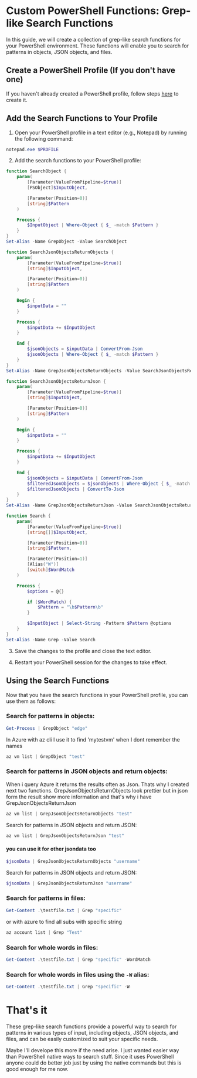 # Custom PowerShell Functions: Grep-like Search Functions

In this guide, we will create a collection of grep-like search functions for your PowerShell environment. These functions will enable you to search for patterns in objects, JSON objects, and files.

## Create a PowerShell Profile (If you don't have one)

If you haven't already created a PowerShell profile, follow steps [here](https://github.com/Seppohto/OllieOver/blob/main/Creating%20a%20PowerShell%20Profile%20and%20Adding%20a%20HelloWorld%20Function.MD) to create it.

## Add the Search Functions to Your Profile

1. Open your PowerShell profile in a text editor (e.g., Notepad) by running the following command:
```powershell
notepad.exe $PROFILE
```
2. Add the search functions to your PowerShell profile:
```powershell
function SearchObject {
    param(
        [Parameter(ValueFromPipeline=$true)]
        [PSObject]$InputObject,

        [Parameter(Position=0)]
        [string]$Pattern
    )

    Process {
        $InputObject | Where-Object { $_ -match $Pattern }
    }
}
Set-Alias -Name GrepObject -Value SearchObject

function SearchJsonObjectsReturnObjects {
    param(
        [Parameter(ValueFromPipeline=$true)]
        [string]$InputObject,

        [Parameter(Position=0)]
        [string]$Pattern
    )

    Begin {
        $inputData = ""
    }

    Process {
        $inputData += $InputObject
    }

    End {
        $jsonObjects = $inputData | ConvertFrom-Json
        $jsonObjects | Where-Object { $_ -match $Pattern }
    }
}
Set-Alias -Name GrepJsonObjectsReturnObjects -Value SearchJsonObjectsReturnObjects

function SearchJsonObjectsReturnJson {
    param(
        [Parameter(ValueFromPipeline=$true)]
        [string]$InputObject,

        [Parameter(Position=0)]
        [string]$Pattern
    )

    Begin {
        $inputData = ""
    }

    Process {
        $inputData += $InputObject
    }

    End {
        $jsonObjects = $inputData | ConvertFrom-Json
        $filteredJsonObjects = $jsonObjects | Where-Object { $_ -match $Pattern }
        $filteredJsonObjects | ConvertTo-Json
    }
}
Set-Alias -Name GrepJsonObjectsReturnJson -Value SearchJsonObjectsReturnJson

function Search {
    param(
        [Parameter(ValueFromPipeline=$true)]
        [string[]]$InputObject,

        [Parameter(Position=0)]
        [string]$Pattern,

        [Parameter(Position=1)]
        [Alias("W")]
        [switch]$WordMatch
    )

    Process {
        $options = @{}

        if ($WordMatch) {
            $Pattern = "\b$Pattern\b"
        }

        $InputObject | Select-String -Pattern $Pattern @options
    }
}
Set-Alias -Name Grep -Value Search
```
3. Save the changes to the profile and close the text editor.

4. Restart your PowerShell session for the changes to take effect.

## Using the Search Functions

Now that you have the search functions in your PowerShell profile, you can use them as follows:

### Search for patterns in objects:
```powershell
Get-Process | GrepObject "edge"
```
In Azure with az cli I use it to find 'mytestvm' when I dont remember the names

```powershell
az vm list | GrepObject "test"
```

### Search for patterns in JSON objects and return objects:

When i query Azure it returns the results often as Json. Thats why I created next two functions. GrepJsonObjectsReturnObjects look prettier but in json form the result show more information and that's why i have GrepJsonObjectsReturnJson

```powershell
az vm list | GrepJsonObjectsReturnObjects "test"
```
Search for patterns in JSON objects and return JSON:
```powershell
az vm list | GrepJsonObjectsReturnJson "test"
```

#### you can use it for other jsondata too

```powershell
$jsonData | GrepJsonObjectsReturnObjects "username"
```
Search for patterns in JSON objects and return JSON:
```powershell
$jsonData | GrepJsonObjectsReturnJson "username"
```

### Search for patterns in files:
```powershell
Get-Content .\testfile.txt | Grep "specific"
```

or with azure to find all subs with specific string

```powershell
az account list | Grep "Test"
```
### Search for whole words in files:
```powershell
Get-Content .\testfile.txt | Grep "specific" -WordMatch
```
### Search for whole words in files using the `-W` alias:

```powershell
Get-Content .\testfile.txt | Grep "specific" -W
```
# That's it

These grep-like search functions provide a powerful way to search for patterns in various types of input, including objects, JSON objects, and files, and can be easily customized to suit your specific needs.

Maybe I'll develope this more if the need arise. I just wanted easier way than PowerShell native ways to search stuff. Since it uses PowerShell anyone could do better job just by using the native commands but this is good enough for me now. 